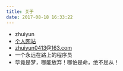 ```yaml
---
title: 关于
date: 2017-08-18 16:33:22
---
```

* zhuiyun
* [个人网站](gaowenyun.xin)
* zhuiyun0413@163.com
* 一个永远在路上的程序员
* 毕竟是梦，哪能放弃！哪怕是命，绝不屈从！
